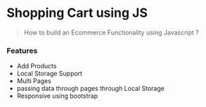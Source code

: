 # Shopping Cart using JS
> How to build an Ecommerce Functionality using Javascript ?

### Features
- Add Products
- Local Storage Support
- Multi Pages
- passing data through pages through Local Storage
- Responsive using bootstrap
